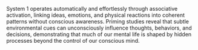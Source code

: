 System 1 operates automatically and effortlessly through associative activation, linking ideas, emotions, and physical reactions into coherent patterns without conscious awareness. Priming studies reveal that subtle environmental cues can unconsciously influence thoughts, behaviors, and decisions, demonstrating that much of our mental life is shaped by hidden processes beyond the control of our conscious mind.
